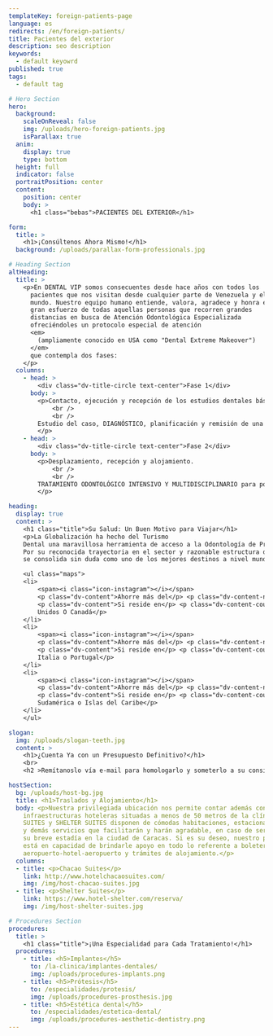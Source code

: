 ```yaml
---
templateKey: foreign-patients-page
language: es
redirects: /en/foreign-patients/
title: Pacientes del exterior
description: seo description
keywords:
  - default keyowrd
published: true
tags:
  - default tag

# Hero Section
hero:
  background:
    scaleOnReveal: false
    img: /uploads/hero-foreign-patients.jpg
    isParallax: true
  anim:
    display: true
    type: bottom
  height: full
  indicator: false
  portraitPosition: center
  content:
    position: center
    body: >
      <h1 class="bebas">PACIENTES DEL EXTERIOR</h1>

form:
  title: >
    <h1>¡Consúltenos Ahora Mismo!</h1>
  background: /uploads/parallax-form-professionals.jpg

# Heading Section
altHeading:
  title: >
    <p>En DENTAL VIP somos consecuentes desde hace años con todos los
      pacientes que nos visitan desde cualquier parte de Venezuela y el
      mundo. Nuestro equipo humano entiende, valora, agradece y honra el
      gran esfuerzo de todas aquellas personas que recorren grandes
      distancias en busca de Atención Odontológica Especializada
      ofreciéndoles un protocolo especial de atención
      <em>
        (ampliamente conocido en USA como "Dental Extreme Makeover")
      </em>
      que contempla dos fases:
    </p>
  columns:
    - head: >
        <div class="dv-title-circle text-center">Fase 1</div>
      body: >
        <p>Contacto, ejecución y recepción de los estudios dentales básicos y evaluaciones diagnósticas pertinentes.
            <br />
            <br />
        Estudio del caso, DIAGNÓSTICO, planificación y remisión de una propuesta concreta de tratamiento; incluyendo por supuesto, un estimado de honorarios profesionales o presupuesto.
        </p>
    - head: >
        <div class="dv-title-circle text-center">Fase 2</div>
      body: >
        <p>Desplazamiento, recepción y alojamiento.
            <br />
            <br />
        TRATAMIENTO ODONTOLÓGICO INTENSIVO Y MULTIDISCIPLINARIO para poder cubrir en tiempo récord <em>(1 o 2 semanas)</em> todos los requerimientos bucales previamente establecidos.
        </p>

heading:
  display: true
  content: >
    <h1 class="title">Su Salud: Un Buen Motivo para Viajar</h1>
    <p>La Globalización ha hecho del Turismo
    Dental una maravillosa herramienta de acceso a la Odontología de Primer Nivel.
    Por su reconocida trayectoria en el sector y razonable estructura de costes, Venezuela
    se consolida sin duda como uno de los mejores destinos a nivel mundial.</p>

    <ul class="maps">
    <li>
        <span><i class="icon-instagram"></i></span>
        <p class="dv-content">Ahorre más del</p> <p class="dv-content-number">70%</p>
        <p class="dv-content">Si reside en</p> <p class="dv-content-country">Estados
        Unidos O Canadá</p>
    </li>
    <li>
        <span><i class="icon-instagram"></i></span>
        <p class="dv-content">Ahorre más del</p> <p class="dv-content-number">50%</p>
        <p class="dv-content">Si reside en</p> <p class="dv-content-country">España,
        Italia o Portugal</p>
    </li>
    <li>
        <span><i class="icon-instagram"></i></span>
        <p class="dv-content">Ahorre más del</p> <p class="dv-content-number">50%</p>
        <p class="dv-content">Si reside en</p> <p class="dv-content-country">Centro,
        Sudamérica o Islas del Caribe</p>
    </li>
    </ul>

slogan:
  img: /uploads/slogan-teeth.jpg
  content: >
    <h1>¿Cuenta Ya con un Presupuesto Definitivo?</h1>
    <br>
    <h2 >Remítanoslo vía e-mail para homologarlo y someterlo a su consideración. ¡Con seguridad le sorprenderemos!</h2>  

hostSection:
  bg: /uploads/host-bg.jpg
  title: <h1>Traslados y Alojamiento</h1>
  body: <p>Nuestra privilegiada ubicación nos permite contar además con dos excelentes
    infraestructuras hoteleras situadas a menos de 50 metros de la clínica. CHACAO
    SUITES y SHELTER SUITES disponen de cómodas habitaciones, estacionamiento, restaurantes
    y demás servicios que facilitarán y harán agradable, en caso de ser necesaria,
    su breve estadía en la ciudad de Caracas. Si es su deseo, nuestro personal administrativo
    está en capacidad de brindarle apoyo en todo lo referente a boleteria aérea, traslados
    aeropuerto-hotel-aeropuerto y trámites de alojamiento.</p>
  columns:
  - title: <p>Chacao Suites</p>
    link: http://www.hotelchacaosuites.com/
    img: /img/host-chacao-suites.jpg
  - title: <p>Shelter Suites</p>
    link: https://www.hotel-shelter.com/reserva/
    img: /img/host-shelter-suites.jpg

# Procedures Section
procedures:
  title: >
    <h1 class="title">¡Una Especialidad para Cada Tratamiento!</h1>
  procedures:
    - title: <h5>Implantes</h5>
      to: /la-clinica/implantes-dentales/
      img: /uploads/procedures-implants.png
    - title: <h5>Prótesis</h5>
      to: /especialidades/protesis/
      img: /uploads/procedures-prosthesis.jpg
    - title: <h5>Estética dental</h5>
      to: /especialidades/estetica-dental/
      img: /uploads/procedures-aesthetic-dentistry.png
---
```

